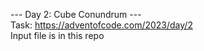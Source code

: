 --- Day 2: Cube Conundrum ---<br>
Task: https://adventofcode.com/2023/day/2<br>
Input file is in this repo
